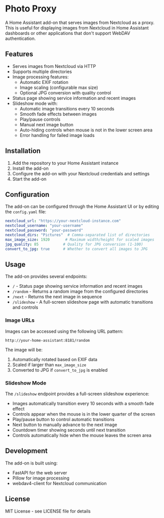 # Photo Proxy

A Home Assistant add-on that serves images from Nextcloud as a proxy. This is useful for displaying images from Nextcloud in Home Assistant dashboards or other applications that don't support WebDAV authentication.

## Features

- Serves images from Nextcloud via HTTP
- Supports multiple directories
- Image processing features:
  - Automatic EXIF rotation
  - Image scaling (configurable max size)
  - Optional JPG conversion with quality control
- Status page showing service information and recent images
- Slideshow mode with:
  - Automatic image transitions every 10 seconds
  - Smooth fade effects between images
  - Play/pause controls
  - Manual next image button
  - Auto-hiding controls when mouse is not in the lower screen area
  - Error handling for failed image loads

## Installation

1. Add the repository to your Home Assistant instance
2. Install the add-on
3. Configure the add-on with your Nextcloud credentials and settings
4. Start the add-on

## Configuration

The add-on can be configured through the Home Assistant UI or by editing the `config.yaml` file:

```yaml
nextcloud_url: "https://your-nextcloud-instance.com"
nextcloud_username: "your-username"
nextcloud_password: "your-password"
nextcloud_dirs: "Pictures"  # Comma-separated list of directories
max_image_size: 1920       # Maximum width/height for scaled images
jpg_quality: 85           # Quality for JPG conversion (1-100)
convert_to_jpg: true      # Whether to convert all images to JPG
```

## Usage

The add-on provides several endpoints:

- `/` - Status page showing service information and recent images
- `/random` - Returns a random image from the configured directories
- `/next` - Returns the next image in sequence
- `/slideshow` - A full-screen slideshow page with automatic transitions and controls

### Image URLs

Images can be accessed using the following URL pattern:
```
http://your-home-assistant:8181/random
```

The image will be:
1. Automatically rotated based on EXIF data
2. Scaled if larger than `max_image_size`
3. Converted to JPG if `convert_to_jpg` is enabled

### Slideshow Mode

The `/slideshow` endpoint provides a full-screen slideshow experience:
- Images automatically transition every 10 seconds with a smooth fade effect
- Controls appear when the mouse is in the lower quarter of the screen
- Play/pause button to control automatic transitions
- Next button to manually advance to the next image
- Countdown timer showing seconds until next transition
- Controls automatically hide when the mouse leaves the screen area

## Development

The add-on is built using:
- FastAPI for the web server
- Pillow for image processing
- webdav4-client for Nextcloud communication

## License

MIT License - see LICENSE file for details
